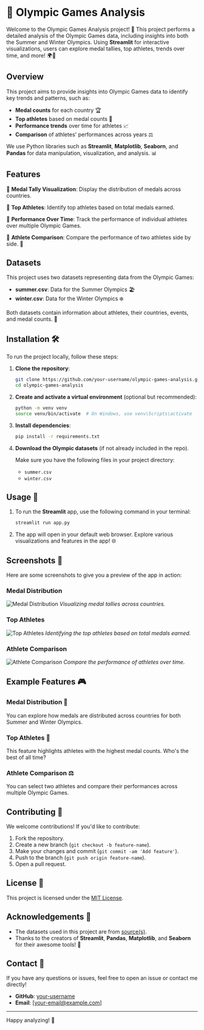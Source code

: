 # 🏅 Olympic Games Analysis

Welcome to the Olympic Games Analysis project! 🎉 This project performs a detailed analysis of the Olympic Games data, including insights into both the Summer and Winter Olympics. Using **Streamlit** for interactive visualizations, users can explore medal tallies, top athletes, trends over time, and more! 🌍🏅

## Overview

This project aims to provide insights into Olympic Games data to identify key trends and patterns, such as:

- **Medal counts** for each country 🏆
- **Top athletes** based on medal counts 🏅
- **Performance trends** over time for athletes 📈
- **Comparison** of athletes' performances across years ⚖️

We use Python libraries such as **Streamlit**, **Matplotlib**, **Seaborn**, and **Pandas** for data manipulation, visualization, and analysis. 📊

## Features

🔹 **Medal Tally Visualization**: Display the distribution of medals across countries.

🔹 **Top Athletes**: Identify top athletes based on total medals earned.

🔹 **Performance Over Time**: Track the performance of individual athletes over multiple Olympic Games.

🔹 **Athlete Comparison**: Compare the performance of two athletes side by side. 🤼

## Datasets

This project uses two datasets representing data from the Olympic Games:

- **summer.csv**: Data for the Summer Olympics 🏖️
- **winter.csv**: Data for the Winter Olympics ❄️

Both datasets contain information about athletes, their countries, events, and medal counts. 🎯

## Installation 🛠️

To run the project locally, follow these steps:

1. **Clone the repository**:

    ```bash
    git clone https://github.com/your-username/olympic-games-analysis.git
    cd olympic-games-analysis
    ```

2. **Create and activate a virtual environment** (optional but recommended):

    ```bash
    python -m venv venv
    source venv/bin/activate  # On Windows, use venv\Scripts\activate
    ```

3. **Install dependencies**:

    ```bash
    pip install -r requirements.txt
    ```

4. **Download the Olympic datasets** (if not already included in the repo).

    Make sure you have the following files in your project directory:

    - `summer.csv`
    - `winter.csv`

## Usage 🚀

1. To run the **Streamlit** app, use the following command in your terminal:

    ```bash
    streamlit run app.py
    ```

2. The app will open in your default web browser. Explore various visualizations and features in the app! 🌐

## Screenshots 📸

Here are some screenshots to give you a preview of the app in action:

### Medal Distribution
![Medal Distribution](screenshots/medal_distribution.png)
*Visualizing medal tallies across countries.*

### Top Athletes
![Top Athletes](screenshots/top_athletes.png)
*Identifying the top athletes based on total medals earned.*

### Athlete Comparison
![Athlete Comparison](screenshots/athlete_comparison.png)
*Compare the performance of athletes over time.*

## Example Features 🎮

### Medal Distribution 🥇

You can explore how medals are distributed across countries for both Summer and Winter Olympics.

### Top Athletes 🏅

This feature highlights athletes with the highest medal counts. Who's the best of all time?

### Athlete Comparison ⚖️

You can select two athletes and compare their performances across multiple Olympic Games.

## Contributing 🤝

We welcome contributions! If you'd like to contribute:

1. Fork the repository.
2. Create a new branch (`git checkout -b feature-name`).
3. Make your changes and commit (`git commit -am 'Add feature'`).
4. Push to the branch (`git push origin feature-name`).
5. Open a pull request.

## License 📜

This project is licensed under the [MIT License](LICENSE).

## Acknowledgements 🙏

- The datasets used in this project are from [source(s)](link-to-source).
- Thanks to the creators of **Streamlit**, **Pandas**, **Matplotlib**, and **Seaborn** for their awesome tools! 🎉

## Contact 📧

If you have any questions or issues, feel free to open an issue or contact me directly!

- **GitHub**: [your-username](https://github.com/your-username)
- **Email**: [your-email@example.com]

---

Happy analyzing! 🚀
